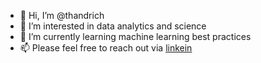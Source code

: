 - 👋 Hi, I’m @thandrich
- 👀 I’m interested in data analytics and science
- 🌱 I’m currently learning machine learning best practices
- 📫 Please feel free to reach out via [linkein](linkedin.com/in/tillhandrich/)

<!---
thandrich/thandrich is a ✨ special ✨ repository because its `README.md` (this file) appears on your GitHub profile.
You can click the Preview link to take a look at your changes.
--->
